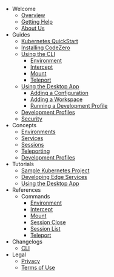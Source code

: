 <!-- Keep the *.md file extensions for broken link checking -->
- Welcome
  - [Overview](/welcome/overview.md)
  - [Getting Help](/welcome/getting-help.md)
  - [About Us](/welcome/about-us.md)
- Guides
  - [Kubernetes QuickStart](/guides/kubernetes-quickstart.md)
  - [Installing CodeZero](/guides/installing.md)
  - [Using the CLI](/guides/using-cli.md)
    - [Environment](/guides/commands/environment.md)
    - [Intercept](/guides/commands/intercept.md)
    - [Mount](/guides/commands/mount.md)
    - [Teleport](/guides/commands/teleport.md)
  - [Using the Desktop App](/guides/using-desktop-app.md)
    - [Adding a Configuration](/guides/usage/adding-a-configuration.md)
    - [Adding a Workspace](/guides/usage/adding-a-workspace.md)
    - [Running a Development Profile](/guides/usage/running-a-dev-profile.md)
  - [Development Profiles](/guides/development-profiles.md)
  - [Security](/guides/security.md)
- Concepts
  - [Environments](/concepts/environments.md)
  - [Services](/concepts/services.md)
  - [Sessions](/concepts/sessions.md)
  - [Teleporting](/concepts/teleporting.md)
  - [Development Profiles](/concepts/profiles.md)
- Tutorials
  - [Sample Kubernetes Project](/tutorials/sample-project.md)
  - [Developing Edge Services](/tutorials/edge.md)
  - [Using the Desktop App](/tutorials/desktop-app)
- References
  - Commands
    - [Environment](/references/environment.md)
    - [Intercept](/references/intercept.md)
    - [Mount](/references/mount.md)
    - [Session Close](/references/session-close.md)
    - [Session List](/references/session-list.md)
    - [Teleport](/references/teleport.md)
- Changelogs
  - [CLI](/changelogs/cli.md)
- Legal
  - [Privacy](https://codezero.io/privacy)
  - [Terms of Use](https://codezero.io/term)

